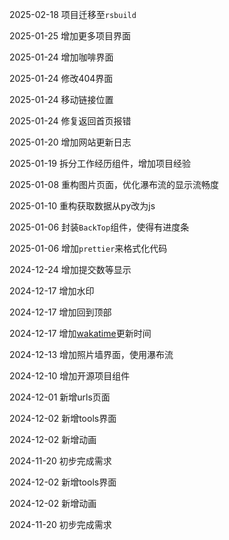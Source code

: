 2025-02-18 项目迁移至`rsbuild`

2025-01-25 增加更多项目界面

2025-01-24 增加咖啡界面

2025-01-24 修改404界面

2025-01-24 移动链接位置

2025-01-24 修复返回首页报错

2025-01-20 增加网站更新日志

2025-01-19 拆分工作经历组件，增加项目经验

2025-01-08 重构图片页面，优化瀑布流的显示流畅度

2025-01-10 重构获取数据从py改为js

2025-01-06 封装`BackTop`组件，使得有进度条

2025-01-06 增加`prettier`来格式化代码

2024-12-24 增加提交数等显示

2024-12-17 增加水印

2024-12-17 增加回到顶部

2024-12-17 增加[wakatime](https://wakatime.com/)更新时间

2024-12-13 增加照片墙界面，使用瀑布流

2024-12-10 增加开源项目组件

2024-12-01 新增urls页面

2024-12-02 新增tools界面

2024-12-02 新增动画

2024-11-20 初步完成需求

2024-12-02 新增tools界面 

2024-12-02 新增动画

2024-11-20 初步完成需求
